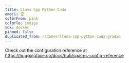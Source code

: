 ```yaml
---
title: Llama Cpp Python Cuda
emoji: 🏆
colorFrom: pink
colorTo: indigo
sdk: docker
pinned: false
duplicated_from: radames/llama-cpp-python-cuda-gradio
---
```


Check out the configuration reference at https://huggingface.co/docs/hub/spaces-config-reference
